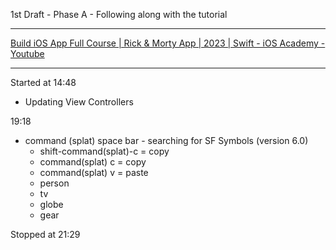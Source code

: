 1st Draft - Phase A - Following along with the tutorial

- - - -

[Build iOS App Full Course | Rick & Morty App | 2023 | Swift - iOS Academy - Youtube](https://youtu.be/fTGA8cjbf5Y?si=v0uyfp1NcuOjlWBR)

- - - -

Started at 14:48

* Updating View Controllers

19:18

* command (splat) space bar - searching for SF Symbols (version 6.0)
  * shift-command(splat)-c = copy
  * command(splat) c = copy
  * command(splat) v = paste
  * person
  * tv
  * globe
  * gear

Stopped at 21:29
